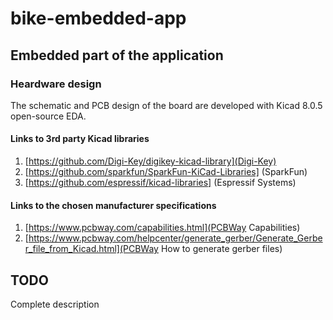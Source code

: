 # bike-embedded-app

## Embedded part of the application

### Heardware design

The schematic and PCB design of the board are developed with Kicad 8.0.5 open-source EDA.

#### Links to 3rd party Kicad libraries

1. [https://github.com/Digi-Key/digikey-kicad-library](Digi-Key)
2. [https://github.com/sparkfun/SparkFun-KiCad-Libraries] (SparkFun)
3. [https://github.com/espressif/kicad-libraries] (Espressif Systems)

#### Links to the chosen manufacturer specifications

1. [https://www.pcbway.com/capabilities.html](PCBWay Capabilities)
2. [https://www.pcbway.com/helpcenter/generate_gerber/Generate_Gerber_file_from_Kicad.html](PCBWay How to generate gerber files)

## TODO
Complete description

